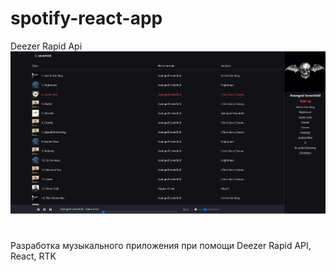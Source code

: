 # spotify-react-app

Deezer Rapid Api 
![Иллюстрация к проекту](https://github.com/nek0samurai/spotify-react-app/blob/main/screenshot.png)
#
Разработка музыкального приложения при помощи Deezer Rapid API, React, RTK

